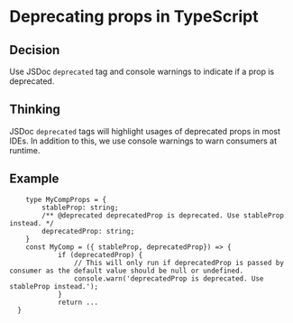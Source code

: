 # Deprecating props in TypeScript

## Decision

Use JSDoc `deprecated` tag and console warnings to indicate if a prop is deprecated.

## Thinking

JSDoc `deprecated` tags will highlight usages of deprecated props in most IDEs. In addition to this, we use console warnings to warn consumers at runtime.

## Example

```
    type MyCompProps = {
        stableProp: string;
        /** @deprecated deprecatedProp is deprecated. Use stableProp instead. */
        deprecatedProp: string;
    }
	const MyComp = ({ stableProp, deprecatedProp}) => {
			if (deprecatedProp) {
				// This will only run if deprecatedProp is passed by consumer as the default value should be null or undefined.
				console.warn('deprecatedProp is deprecated. Use stableProp instead.');
			}
			return ...
  }
```